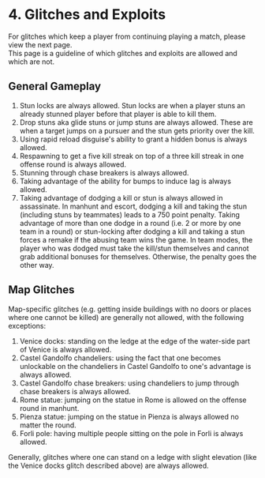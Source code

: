 # 4. Glitches and Exploits

For glitches which keep a player from continuing playing a match, please view the next page.  
This page is a guideline of which glitches and exploits are allowed and which are not.

## General Gameplay

1. Stun locks are always allowed. Stun locks are when a player stuns an already stunned player before that player is able to kill them.
2. Drop stuns aka glide stuns or jump stuns are always allowed. These are when a target jumps on a pursuer and the stun gets priority over the kill.
3. Using rapid reload disguise's ability to grant a hidden bonus is always allowed.
4. Respawning to get a five kill streak on top of a three kill streak in one offense round is always allowed.
5. Stunning through chase breakers is always allowed.
6. Taking advantage of the ability for bumps to induce lag is always allowed.
7. Taking advantage of dodging a kill or stun is always allowed in assassinate. In manhunt and escort, dodging a kill and taking the stun \(including stuns by teammates\) leads to a 750 point penalty. Taking advantage of more than one dodge in a round \(i.e. 2 or more by one team in a round\) or stun-locking after dodging a kill and taking a stun forces a remake if the abusing team wins the game. In team modes, the player who was dodged must take the kill/stun themselves and cannot grab additional bonuses for themselves. Otherwise, the penalty goes the other way.

## Map Glitches

Map-specific glitches \(e.g. getting inside buildings with no doors or places where one cannot be killed\) are generally not allowed, with the following exceptions:

1. Venice docks: standing on the ledge at the edge of the water-side part of Venice is always allowed.
2. Castel Gandolfo chandeliers: using the fact that one becomes unlockable on the chandeliers in Castel Gandolfo to one's advantage is always allowed.
3. Castel Gandolfo chase breakers: using chandeliers to jump through chase breakers is always allowed. 
4. Rome statue: jumping on the statue in Rome is allowed on the offense round in manhunt.
5. Pienza statue: jumping on the statue in Pienza is always allowed no matter the round.
6. Forli pole: having multiple people sitting on the pole in Forli is always allowed.

Generally, glitches where one can stand on a ledge with slight elevation \(like the Venice docks glitch described above\) are always allowed.



